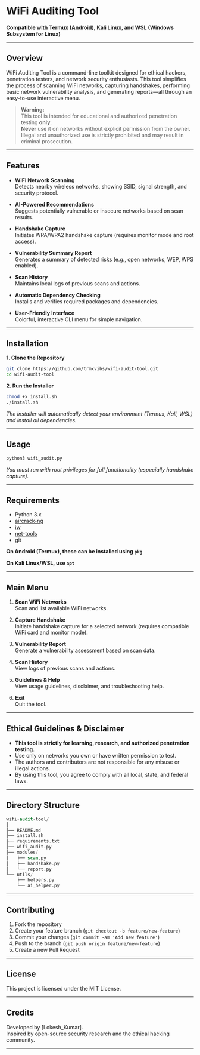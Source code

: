 # WiFi Auditing Tool

**Compatible with Termux (Android), Kali Linux, and WSL (Windows Subsystem for Linux)**

---

## Overview

WiFi Auditing Tool is a command-line toolkit designed for ethical hackers, penetration testers, and network security enthusiasts. This tool simplifies the process of scanning WiFi networks, capturing handshakes, performing basic network vulnerability analysis, and generating reports—all through an easy-to-use interactive menu.

> **Warning:**  
> This tool is intended for educational and authorized penetration testing **only**.  
> **Never** use it on networks without explicit permission from the owner.  
> Illegal and unauthorized use is strictly prohibited and may result in criminal prosecution.

---

## Features

- **WiFi Network Scanning**  
  Detects nearby wireless networks, showing SSID, signal strength, and security protocol.

- **AI-Powered Recommendations**  
  Suggests potentially vulnerable or insecure networks based on scan results.

- **Handshake Capture**  
  Initiates WPA/WPA2 handshake capture (requires monitor mode and root access).

- **Vulnerability Summary Report**  
  Generates a summary of detected risks (e.g., open networks, WEP, WPS enabled).

- **Scan History**  
  Maintains local logs of previous scans and actions.

- **Automatic Dependency Checking**  
  Installs and verifies required packages and dependencies.

- **User-Friendly Interface**  
  Colorful, interactive CLI menu for simple navigation.

---

## Installation

**1. Clone the Repository**

```bash
git clone https://github.com/trmxvibs/wifi-audit-tool.git
cd wifi-audit-tool
```

**2. Run the Installer**

```bash
chmod +x install.sh
./install.sh
```

*The installer will automatically detect your environment (Termux, Kali, WSL) and install all dependencies.*

---

## Usage

```bash
python3 wifi_audit.py
```

*You must run with root privileges for full functionality (especially handshake capture).*

---

## Requirements

- Python 3.x
- [aircrack-ng](https://www.aircrack-ng.org/)
- [iw](https://wireless.wiki.kernel.org/en/users/documentation/iw)
- [net-tools](https://wiki.linuxfoundation.org/networking/net-tools)
- git

**On Android (Termux), these can be installed using `pkg`**

**On Kali Linux/WSL, use `apt`**

---

## Main Menu

1. **Scan WiFi Networks**  
   Scan and list available WiFi networks.

2. **Capture Handshake**  
   Initiate handshake capture for a selected network (requires compatible WiFi card and monitor mode).

3. **Vulnerability Report**  
   Generate a vulnerability assessment based on scan data.

4. **Scan History**  
   View logs of previous scans and actions.

5. **Guidelines & Help**  
   View usage guidelines, disclaimer, and troubleshooting help.

6. **Exit**  
   Quit the tool.

---

## Ethical Guidelines & Disclaimer

- **This tool is strictly for learning, research, and authorized penetration testing.**
- Use only on networks you own or have written permission to test.
- The authors and contributors are not responsible for any misuse or illegal actions.
- By using this tool, you agree to comply with all local, state, and federal laws.

---

## Directory Structure

```sql
wifi-audit-tool/
│
├── README.md
├── install.sh
├── requirements.txt
├── wifi_audit.py
├── modules/
│   ├── scan.py
│   ├── handshake.py
│   └── report.py
└── utils/
    ├── helpers.py
    └── ai_helper.py
```

---

## Contributing

1. Fork the repository
2. Create your feature branch (`git checkout -b feature/new-feature`)
3. Commit your changes (`git commit -am 'Add new feature'`)
4. Push to the branch (`git push origin feature/new-feature`)
5. Create a new Pull Request

---

## License

This project is licensed under the MIT License.

---

## Credits

Developed by [Lokesh_Kumar].  
Inspired by open-source security research and the ethical hacking community.

---
